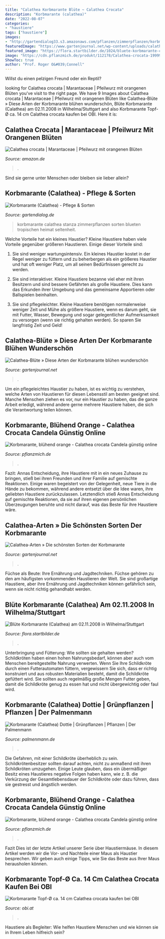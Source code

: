 ```yaml
---
title: "Calathea Korbmarante Blüte ~ Calathea Crocata"
description: "Korbmarante (calathea)"
date: "2022-08-07"
categories:
- "haustiere"
tags: ["haustiere"]
images:
- "http://gartendialog33.s3.amazonaws.com/pflanzen/zimmerpflanzen/korbmarante-blueten-300-fl.jpg"
featuredImage: "https://www.gartenjournal.net/wp-content/uploads/calathea-arten.jpg.jpg"
featured_image: "https://flora.startbilder.de/1024/bluete-korbmarante-calathea-am-02112008-37997.jpg"
image: "https://cdn.pflanzmich.de/produkt/112178/Calathea-crocata-199999-JH-HS-04_origin_img.jpg"
ShowToc: true
author: "Prof. Roger O&#039;Connell"
---
```



Willst du einen pelzigen Freund oder ein Reptil?

	

		
looking for Calathea crocata | Marantaceae | Pfeilwurz mit orangenen Blüten you've visit to the right page. We have 9 Images about Calathea crocata | Marantaceae | Pfeilwurz mit orangenen Blüten like Calathea-Blüte » Diese Arten der Korbmarante blühen wunderschön, Blüte Korbmarante (Calathea) am 02.11.2008 in Wilhelma/Stuttgart and also Korbmarante Topf-Ø ca. 14 cm Calathea crocata kaufen bei OBI. Here it is:
		
    
## Calathea Crocata | Marantaceae | Pfeilwurz Mit Orangenen Blüten

<img loading=lazy src="https://images-na.ssl-images-amazon.com/images/I/81hvPpw0%2BLL._AC_SX679_.jpg" onerror="this.onerror=null;this.src='https://tse4.mm.bing.net/th?id=OIP.K4lFrhUEciVdgwlbD4zo5gHaHa&amp;pid=15.1';" alt="Calathea crocata | Marantaceae | Pfeilwurz mit orangenen Blüten">

_Source: amazon.de_

>. 

	

Sind sie gerne unter Menschen oder bleiben sie lieber allein?

    
## Korbmarante (Calathea) - Pflege &amp; Sorten

<img loading=lazy src="http://gartendialog33.s3.amazonaws.com/pflanzen/zimmerpflanzen/korbmarante-blueten-300-fl.jpg" onerror="this.onerror=null;this.src='https://tse3.mm.bing.net/th?id=OIP.Dlulpj3mcTjKUMchZQLnHwHaLK&amp;pid=15.1';" alt="Korbmarante (Calathea) - Pflege &amp; Sorten">

_Source: gartendialog.de_

>korbmarante calathea stanza zimmerpflanzen sorten blueten tropischen heimat seltenheit. 

	

Welche Vorteile hat ein kleines Haustier?
Kleine Haustiere haben viele Vorteile gegenüber größeren Haustieren. Einige dieser Vorteile sind:
1. Sie sind weniger wartungsintensiv. Ein kleines Haustier kostet in der Regel weniger zu füttern und zu beherbergen als ein größeres Haustier und hat oft weniger Platz, um all seinen Bedürfnissen gerecht zu werden.

2. Sie sind interaktiver. Kleine Haustiere bezanne viel eher mit ihren Besitzern und sind bessere Gefährten als große Haustiere. Dies kann das Erkunden ihrer Umgebung und das gemeinsame Apportieren oder Ballspielen beinhalten.

3. Sie sind pflegeleichter. Kleine Haustiere benötigen normalerweise weniger Zeit und Mühe als größere Haustiere, wenn es darum geht, sie mit Futter, Wasser, Bewegung und sogar gelegentlicher Aufmerksamkeit zu versorgen (wenn sie richtig gehalten werden). So sparen Sie langfristig Zeit und Geld!

    
## Calathea-Blüte » Diese Arten Der Korbmarante Blühen Wunderschön

<img loading=lazy src="https://www.gartenjournal.net/wp-content/uploads/calathea-bluete.jpg.jpg" onerror="this.onerror=null;this.src='https://tse4.mm.bing.net/th?id=OIP.HRhFQYSKX4QqicrAo1V6swHaE8&amp;pid=15.1';" alt="Calathea-Blüte » Diese Arten der Korbmarante blühen wunderschön">

_Source: gartenjournal.net_

>. 

	

Um ein pflegeleichtes Haustier zu haben, ist es wichtig zu verstehen, welche Arten von Haustieren für diesen Lebensstil am besten geeignet sind. Manche Menschen ziehen es vor, nur ein Haustier zu haben, das die ganze Arbeit erledigt, während andere gerne mehrere Haustiere haben, die sich die Verantwortung teilen können.

    
## Korbmarante, Blühend Orange - Calathea Crocata Candela Günstig Online

<img loading=lazy src="https://cdn.pflanzmich.de/produkt/112178/Calathea-crocata-199999-JH-HS-04_origin_img.jpg" onerror="this.onerror=null;this.src='https://tse1.mm.bing.net/th?id=OIP._FRUN_EkZlQ5CiOigUxSOQHaFg&amp;pid=15.1';" alt="Korbmarante, blühend orange - Calathea crocata Candela günstig online">

_Source: pflanzmich.de_

>. 

	

Fazit:
Annas Entscheidung, ihre Haustiere mit in ein neues Zuhause zu bringen, stieß bei ihren Freunden und ihrer Familie auf gemischte Reaktionen. Einige waren begeistert von der Gelegenheit, neue Tiere in die Hände zu bekommen, während andere entsetzt über die Idee waren, ihre geliebten Haustiere zurückzulassen. Letztendlich stieß Annas Entscheidung auf gemischte Reaktionen, da sie auf ihren eigenen persönlichen Überzeugungen beruhte und nicht darauf, was das Beste für ihre Haustiere wäre.

    
## Calathea-Arten » Die Schönsten Sorten Der Korbmarante

<img loading=lazy src="https://www.gartenjournal.net/wp-content/uploads/calathea-arten.jpg.jpg" onerror="this.onerror=null;this.src='https://tse3.mm.bing.net/th?id=OIP.Viq4NhqDCXoYPsxGUoafSwHaFS&amp;pid=15.1';" alt="Calathea-Arten » Die schönsten Sorten der Korbmarante">

_Source: gartenjournal.net_

>. 

	

Füchse als Beute: Ihre Ernährung und Jagdtechniken.
Füchse gehören zu den am häufigsten vorkommenden Haustieren der Welt. Sie sind großartige Haustiere, aber ihre Ernährung und Jagdtechniken können gefährlich sein, wenn sie nicht richtig gehandhabt werden.

    
## Blüte Korbmarante (Calathea) Am 02.11.2008 In Wilhelma/Stuttgart

<img loading=lazy src="https://flora.startbilder.de/1024/bluete-korbmarante-calathea-am-02112008-37997.jpg" onerror="this.onerror=null;this.src='https://tse2.mm.bing.net/th?id=OIP.10fLgTeM8CyUzhTXIw3d-gHaFX&amp;pid=15.1';" alt="Blüte Korbmarante (Calathea) am 02.11.2008 in Wilhelma/Stuttgart">

_Source: flora.startbilder.de_

>. 

	

Unterbringung und Fütterung: Wie sollten sie gehalten werden?
Schildkröten haben einen hohen Nahrungsbedarf, können aber auch vom Menschen bereitgestellte Nahrung verwerten. Wenn Sie Ihre Schildkröte durch einen Futterautomaten füttern, vergewissern Sie sich, dass er richtig konstruiert und aus robusten Materialien besteht, damit die Schildkröte gefüttert wird. Sie sollten auch regelmäßig große Mengen Futter geben, damit die Schildkröte genug zu essen hat und nicht übergewichtig oder faul wird.

    
## Korbmarante (Calathea) Dottie | Grünpflanzen | Pflanzen | Der Palmenmann

<img loading=lazy src="https://www.palmenmann.de/media/image/38/4b/27/korbmarante-calathea-dottie_CALA-DOTT-1864_2.jpg" onerror="this.onerror=null;this.src='https://tse4.mm.bing.net/th?id=OIP.6_uNqGrwkujNvqd2TuhP6gHaLG&amp;pid=15.1';" alt="Korbmarante (Calathea) Dottie | Grünpflanzen | Pflanzen | Der Palmenmann">

_Source: palmenmann.de_

>. 

	

Die Gefahren, mit einer Schildkröte überheblich zu sein.
Schildkrötenbesitzer sollten darauf achten, nicht zu anmaßend mit ihren Schildkröten umzugehen. Einige Leute glauben, dass ein übermäßiger Besitz eines Haustieres negative Folgen haben kann, wie z. B. die Verkürzung der Gesamtlebensdauer der Schildkröte oder dazu führen, dass sie gestresst und ängstlich werden.

    
## Korbmarante, Blühend Orange - Calathea Crocata Candela Günstig Online

<img loading=lazy src="https://cdn.pflanzmich.de/produkt/112178/Calathea-crocata-199999-JH-HS-02_origin_img.jpg" onerror="this.onerror=null;this.src='https://tse3.mm.bing.net/th?id=OIP.R2pNWb070S_JJAO9S2DkQAHaF1&amp;pid=15.1';" alt="Korbmarante, blühend orange - Calathea crocata Candela günstig online">

_Source: pflanzmich.de_

>. 

	

Fazit
Dies ist der letzte Artikel unserer Serie über Haustiermäuse. In diesem Artikel werden wir die Vor- und Nachteile einer Maus als Haustier besprechen. Wir geben auch einige Tipps, wie Sie das Beste aus Ihrer Maus herausholen können.

    
## Korbmarante Topf-Ø Ca. 14 Cm Calathea Crocata Kaufen Bei OBI

<img loading=lazy src="https://images.obi.at/product/DE/1500x1500/521560_1.jpg" onerror="this.onerror=null;this.src='https://tse3.mm.bing.net/th?id=OIP.9osdC-26-asT_FgcruH06QHaHa&amp;pid=15.1';" alt="Korbmarante Topf-Ø ca. 14 cm Calathea crocata kaufen bei OBI">

_Source: obi.at_

>. 

	

Haustiere als Begleiter: Wie helfen Haustiere Menschen und wie können sie in Ihrem Leben hilfreich sein?

